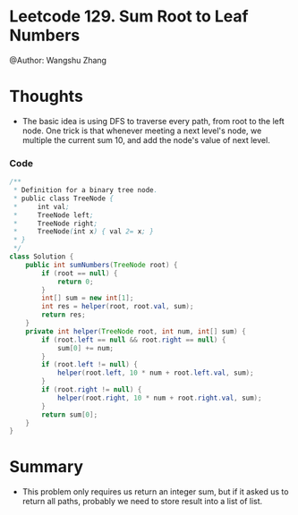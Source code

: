 # Leetcode 129. Sum Root to Leaf Numbers
@Author: Wangshu Zhang

# Thoughts
* The basic idea is using DFS to traverse every path, from root to the left node. One trick is that whenever meeting a next level's node, we multiple the current sum 10, and add the node's value of next level.

### Code
```Java
/**
 * Definition for a binary tree node.
 * public class TreeNode {
 *     int val;
 *     TreeNode left;
 *     TreeNode right;
 *     TreeNode(int x) { val 2= x; }
 * }
 */
class Solution {
    public int sumNumbers(TreeNode root) {
        if (root == null) {
            return 0;
        }
        int[] sum = new int[1];
        int res = helper(root, root.val, sum);
        return res;
    }
    private int helper(TreeNode root, int num, int[] sum) {
        if (root.left == null && root.right == null) {
            sum[0] += num;
        }
        if (root.left != null) {
            helper(root.left, 10 * num + root.left.val, sum);
        }
        if (root.right != null) {
            helper(root.right, 10 * num + root.right.val, sum);
        }
        return sum[0];
    }
}
```

# Summary
* This problem only requires us return an integer sum, but if it asked us to return all paths, probably we need to store result into a list of list.
